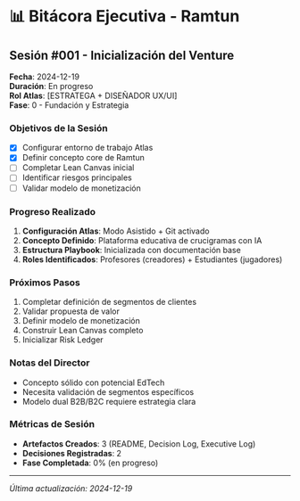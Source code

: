 # 📊 Bitácora Ejecutiva - Ramtun

## Sesión #001 - Inicialización del Venture
**Fecha**: 2024-12-19  
**Duración**: En progreso  
**Rol Atlas**: [ESTRATEGA + DISEÑADOR UX/UI]  
**Fase**: 0 - Fundación y Estrategia  

### Objetivos de la Sesión
- [x] Configurar entorno de trabajo Atlas
- [x] Definir concepto core de Ramtun
- [ ] Completar Lean Canvas inicial
- [ ] Identificar riesgos principales
- [ ] Validar modelo de monetización

### Progreso Realizado
1. **Configuración Atlas**: Modo Asistido + Git activado
2. **Concepto Definido**: Plataforma educativa de crucigramas con IA
3. **Estructura Playbook**: Inicializada con documentación base
4. **Roles Identificados**: Profesores (creadores) + Estudiantes (jugadores)

### Próximos Pasos
1. Completar definición de segmentos de clientes
2. Validar propuesta de valor
3. Definir modelo de monetización
4. Construir Lean Canvas completo
5. Inicializar Risk Ledger

### Notas del Director
- Concepto sólido con potencial EdTech
- Necesita validación de segmentos específicos
- Modelo dual B2B/B2C requiere estrategia clara

### Métricas de Sesión
- **Artefactos Creados**: 3 (README, Decision Log, Executive Log)
- **Decisiones Registradas**: 2
- **Fase Completada**: 0% (en progreso)

---

*Última actualización: 2024-12-19*
